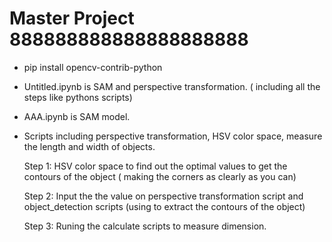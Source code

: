# Master Project 888888888888888888888

+ pip install opencv-contrib-python
+ Untitled.ipynb is SAM and perspective transformation. ( including all the steps like pythons scripts)

+ AAA.ipynb is SAM model.

+ Scripts including perspective transformation, HSV color space, measure the length and width of objects.

     Step 1: HSV color space to find out the optimal values to get the contours of the object ( making the corners as clearly as you can)
  
     Step 2: Input the the value on perspective transformation script and object_detection scripts (using to extract the contours of the object)
  
     Step 3: Runing the calculate scripts to measure dimension.

  
     
